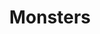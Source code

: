 ---
title: "Monsters"
draft: false
slug: "monsters"
weight: "1"
mainpage: true
related: true 

block_project: {
	description: "(description coming soon)",
	fontcolor: "#fff",
	bgcolor: "#000000",
	work: [
		{class: "gallery-col-4", path: "illustration_monsters-01.png"},
		{class: "gallery-col-4", path: "illustration_monsters-02.png"},
		{class: "gallery-col-4", path: "illustration_monsters-03.png"},
		{class: "gallery-col-4", path: "illustration_monsters-04.png"},
		{class: "gallery-col-4", path: "illustration_monsters-05.png"},
		{class: "gallery-col-4", path: "illustration_monsters-06.png"},
		{class: "gallery-col-4", path: "illustration_monsters-07.png"},
		{class: "gallery-col-4", path: "illustration_monsters-20.png"},
		{class: "gallery-col-4", path: "illustration_monsters-08.png"},
		{class: "gallery-col-4", path: "illustration_monsters-09.png"},
		{class: "gallery-col-4", path: "illustration_monsters-10.png"},
		{class: "gallery-col-4", path: "illustration_monsters-11.png"},
		{class: "gallery-col-4", path: "illustration_monsters-12.png"},
		{class: "gallery-col-4", path: "illustration_monsters-14.png"},
		{class: "gallery-col-4", path: "illustration_monsters-13.png"},
		{class: "gallery-col-4", path: "illustration_monsters-16.png"},
		{class: "gallery-col-4", path: "illustration_monsters-15.png"},
		{class: "gallery-col-4", path: "illustration_monsters-17.png"},
		{class: "gallery-col-4", path: "illustration_monsters-18.png"},
		{class: "gallery-col-4", path: "illustration_monsters-19.png"},
		{class: "gallery-col-4", path: "illustration_monsters-21.png"}
	]
}

---
